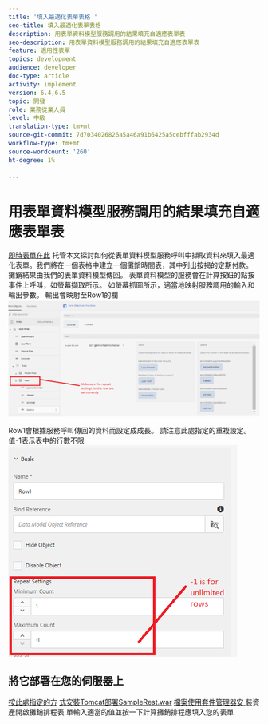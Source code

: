 ```yaml
---
title: '填入最適化表單表格 '
seo-title: 填入最適化表單表格
description: 用表單資料模型服務調用的結果填充自適應表單表
seo-description: 用表單資料模型服務調用的結果填充自適應表單表
feature: 適用性表單
topics: development
audience: developer
doc-type: article
activity: implement
version: 6.4,6.5
topic: 開發
role: 業務從業人員
level: 中級
translation-type: tm+mt
source-git-commit: 7d7034026826a5a46a91b6425a5cebfffab2934d
workflow-type: tm+mt
source-wordcount: '260'
ht-degree: 1%

---
```



# 用表單資料模型服務調用的結果填充自適應表單表

[即時表單在此](https://forms.enablementadobe.com/content/dam/formsanddocuments/amortization/jcr:content?wcmmode=disabled)
托管本文探討如何從表單資料模型服務呼叫中擷取資料來填入最適化表單。我們將在一個表格中建立一個攤銷時間表，其中列出按揭的定期付款。 攤銷結果由我們的表單資料模型傳回。 表單資料模型的服務會在計算按鈕的點按事件上呼叫，如螢幕擷取所示。 如螢幕抓圖所示，適當地映射服務調用的輸入和輸出參數。 輸出會映射至Row1的欄
![clickevent](assets/amortization.PNG)

Row1會根據服務呼叫傳回的資料而設定成成長。 請注意此處指定的重複設定。 值-1表示表中的行數不限
![Row1](assets/rowconfiguration.PNG)

## 將它部署在您的伺服器上

[按此處指定的方](/help/forms/ic-print-channel-tutorial/set-up-tomcat.md)
[式安裝Tomcat部署SampleRest.war](https://forms.enablementadobe.com/content/DemoServerBundles/SampleRest.war)
[檔案使用套件管理器安 ](assets/amortizationschedule.zip) 裝資產開啟攤銷排程表
[](http://localhost:4502/content/dam/formsanddocuments/amortization/jcr:content?wcmmode=disabled)
單輸入適當的值並按一下計算攤銷排程應填入您的表單

